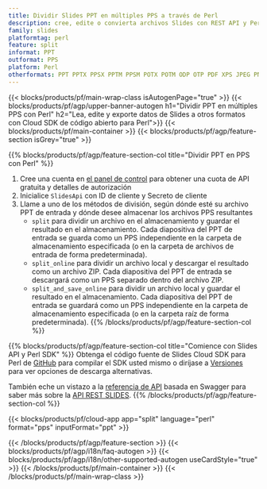 ```yaml
---
title: Dividir Slides PPT en múltiples PPS a través de Perl
description: cree, edite o convierta archivos Slides con REST API y Perl SDK de código abierto
family: slides
platformtag: perl
feature: split
informat: PPT
outformat: PPS
platform: Perl
otherformats: PPT PPTX PPSX PPTM PPSM POTX POTM ODP OTP PDF XPS JPEG PNG BMP TIFF SVG HTML5 GIF XAML
---
```


{{< blocks/products/pf/main-wrap-class isAutogenPage="true" >}}
{{< blocks/products/pf/agp/upper-banner-autogen h1="Dividir PPT en múltiples PPS con Perl" h2="Lea, edite y exporte datos de Slides a otros formatos con Cloud SDK de código abierto para Perl">}}
{{< blocks/products/pf/main-container >}}
{{< blocks/products/pf/agp/feature-section isGrey="true" >}}

{{% blocks/products/pf/agp/feature-section-col title="Dividir PPT en PPS con Perl" %}}
1. Cree una cuenta en <a href="https://dashboard.aspose.cloud/">el panel de control</a> para obtener una cuota de API gratuita y detalles de autorización
1. Inicialice ```SlidesApi``` con ID de cliente y Secreto de cliente
1. Llame a uno de los métodos de división, según dónde esté su archivo PPT de entrada y dónde desee almacenar los archivos PPS resultantes
    - ```split``` para dividir un archivo en el almacenamiento y guardar el resultado en el almacenamiento. Cada diapositiva del PPT de entrada se guarda como un PPS independiente en la carpeta de almacenamiento especificada (o en la carpeta de archivos de entrada de forma predeterminada).
    - ```split_online``` para dividir un archivo local y descargar el resultado como un archivo ZIP. Cada diapositiva del PPT de entrada se descargará como un PPS separado dentro del archivo ZIP.
    - ```split_and_save_online``` para dividir un archivo local y guardar el resultado en el almacenamiento. Cada diapositiva del PPT de entrada se guardará como un PPS independiente en la carpeta de almacenamiento especificada (o en la carpeta raíz de forma predeterminada).
{{% /blocks/products/pf/agp/feature-section-col %}}

{{% blocks/products/pf/agp/feature-section-col title="Comience con Slides API y Perl SDK" %}}
Obtenga el código fuente de Slides Cloud SDK para Perl de [GitHub](https://github.com/aspose-slides-cloud/aspose-slides-cloud-perl) para compilar el SDK usted mismo o diríjase a [Versiones](https://releases.aspose.cloud/) para ver opciones de descarga alternativas.

También eche un vistazo a la [referencia de API](https://apireference.aspose.cloud/slides/) basada en Swagger para saber más sobre la [API REST SLIDES](https://products.aspose.cloud/slides/curl/).
{{% /blocks/products/pf/agp/feature-section-col %}}

{{< blocks/products/pf/cloud-app app="split" language="perl" format="pps" inputFormat="ppt" >}}

{{< /blocks/products/pf/agp/feature-section >}}
{{< blocks/products/pf/agp/i18n/faq-autogen >}}
{{< blocks/products/pf/agp/i18n/other-supported-autogen useCardStyle="true" >}}
{{< /blocks/products/pf/main-container >}}
{{< /blocks/products/pf/main-wrap-class >}}